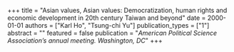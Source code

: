+++
title = "Asian values, Asian values: Democratization, human rights and economic development in 20th century Taiwan and beyond"
date = 2000-01-01
authors = ["Karl Ho", "Tsung-chi Yu"]
publication_types = ["1"]
abstract = ""
featured = false
publication = "*American Political Science Association’s annual meeting. Washington, DC*"
+++

